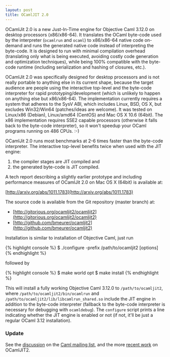 ```yaml
---
layout: post
title: OCamlJIT 2.0
---
```


OCamlJit 2.0 is a new Just-In-Time engine for Objective Caml 3.12.0 on desktop processors
(x86/x86-64). It translates the OCaml byte-code used by the interpreter (`ocamlrun` and `ocaml`)
to x86/x86-64 native code on-demand and runs the generated native code instead of interpreting
the byte-code. It is designed to run with minimal compilation overhead (translating only what
is being executed, avoiding costly code generation and optimization techniques), while being
100% compatible with the byte-code runtime (including serialization and hashing of closures,
etc.).  

OCamlJit 2.0 was specifically designed for desktop processors and is not really portable to
anything else in its current shape, because the target audience are people using the interactive
top-level and the byte-code interpreter for rapid prototyping/development (which is unlikely to
happen on anything else but x86/x86-64). The implementation currently requires a system that
adheres to the SysV ABI, which includes Linux, BSD, OS X, but excludes Win32/Win64
(patches/ideas are welcome). It was tested on Linux/x86 (Debian), Linux/amd64 (CentOS) and Mac
OS X 10.6 (64bit). The x86 implementation requires SSE2 capable processors (otherwise it falls
back to the byte-code interpreter), so it won't speedup your OCaml programs running on
486 CPUs. :-)

OCamlJit 2.0 runs most benchmarks at 2-6 times faster than the byte-code interpreter. The
interactive top-level benefits twice when used with the JIT engine:

1. the compiler stages are JIT compiled and
2. the generated byte-code is JIT compiled.

A tech report describing a slightly earlier prototype and including performance measures of
OCamlJit 2.0 on Mac OS X (64bit) is available at:

[http://arxiv.org/abs/1011.1783](http://arxiv.org/abs/1011.1783)

The source code is available from the Git repository (master branch) at:

* [http://gitorious.org/ocamljit2/ocamljit2](http://gitorious.org/ocamljit2/ocamljit2)
* [http://github.com/bmeurer/ocamljit2](http://github.com/bmeurer/ocamljit2)

Installation is similar to installation of Objective Caml, just run

{% highlight console %}
$ ./configure -prefix /path/to/ocamljit2 [options]
{% endhighlight %}

followed by

{% highlight console %}
$ make world opt
$ make install
{% endhighlight %}

This will install a fully working Objective Caml 3.12.0 to `/path/to/ocamljit2`, where
`/path/to/ocamljit2/bin/ocamlrun` and `/path/to/ocamljit2/lib/libcamlrun_shared.so` include
the JIT engine in addition to the byte-code interpreter (fallback to the byte-code interpreter
is necessary for debugging with `ocamldebug`). The `configure` script prints a line indicating
whether the JIT engine is enabled or not (if not, it'll be just a regular OCaml 3.12
installation).

### Update

See the [discussion](http://caml.inria.fr/pub/ml-archives/caml-list/2010/11/7d46cc65289d9b9def4f7ff4e2e6258a.en.html) on the [Caml mailing list](http://caml.inria.fr/pub/ml-archives/caml-list/index.en.html), and the more [recent work](/2010/11/30/ocamljit2-vs-ocamljit) on OCamlJIT2.
